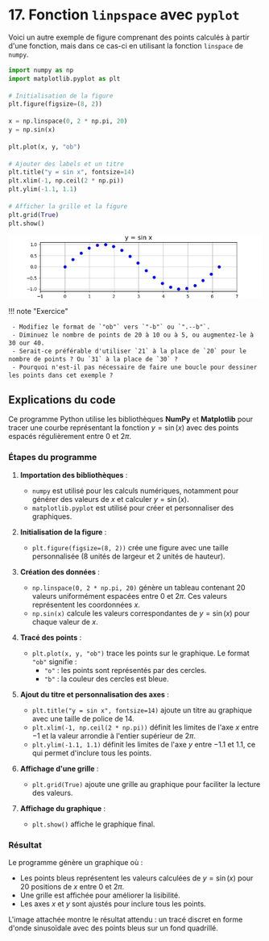 # 17. Fonction `linpspace` avec `pyplot`

Voici un autre exemple de figure comprenant des points calculés à partir d'une fonction, mais dans ce cas-ci en
utilisant la fonction `linspace` de `numpy`.

```python
import numpy as np
import matplotlib.pyplot as plt

# Initialisation de la figure
plt.figure(figsize=(8, 2))

x = np.linspace(0, 2 * np.pi, 20)
y = np.sin(x)

plt.plot(x, y, "ob")

# Ajouter des labels et un titre
plt.title("y = sin x", fontsize=14)
plt.xlim(-1, np.ceil(2 * np.pi))
plt.ylim(-1.1, 1.1)

# Afficher la grille et la figure
plt.grid(True)
plt.show()
```

![linspace_pyplot.png](../../images/linspace_pyplot.png)

!!! note "Exercice"

     - Modifiez le format de `"ob"` vers `"-b"` ou `".--b"`. 
     - Diminuez le nombre de points de 20 à 10 ou à 5, ou augmentez-le à 30 our 40.
     - Serait-ce préférable d'utiliser `21` à la place de `20` pour le nombre de points ? Ou `31` à la place de `30` ?
     - Pourquoi n'est-il pas nécessaire de faire une boucle pour dessiner les points dans cet exemple ?

## Explications du code

Ce programme Python utilise les bibliothèques **NumPy** et **Matplotlib** pour tracer une courbe représentant la
fonction $y = \sin(x)$ avec des points espacés régulièrement entre $0$ et $2\pi$.

### Étapes du programme

1. **Importation des bibliothèques** :
    - `numpy` est utilisé pour les calculs numériques, notamment pour générer des valeurs de $x$ et
      calculer $y = \sin(x)$.
    - `matplotlib.pyplot` est utilisé pour créer et personnaliser des graphiques.

2. **Initialisation de la figure** :
    - `plt.figure(figsize=(8, 2))` crée une figure avec une taille personnalisée (8 unités de largeur et 2 unités de
      hauteur).

3. **Création des données** :
    - `np.linspace(0, 2 * np.pi, 20)` génère un tableau contenant 20 valeurs uniformément espacées entre $0$
      et $2\pi$. Ces valeurs représentent les coordonnées $x$.
    - `np.sin(x)` calcule les valeurs correspondantes de $y = \sin(x)$ pour chaque valeur de $x$.

4. **Tracé des points** :
    - `plt.plot(x, y, "ob")` trace les points sur le graphique. Le format `"ob"` signifie :
        - `"o"` : les points sont représentés par des cercles.
        - `"b"` : la couleur des cercles est bleue.

5. **Ajout du titre et personnalisation des axes** :
    - `plt.title("y = sin x", fontsize=14)` ajoute un titre au graphique avec une taille de police de 14.
    - `plt.xlim(-1, np.ceil(2 * np.pi))` définit les limites de l'axe $x$ entre $-1$ et la valeur arrondie à
      l'entier supérieur de $2\pi$.
    - `plt.ylim(-1.1, 1.1)` définit les limites de l'axe $y$ entre $-1.1$ et $1.1$, ce qui permet d'inclure tous
      les points.

6. **Affichage d'une grille** :
    - `plt.grid(True)` ajoute une grille au graphique pour faciliter la lecture des valeurs.

7. **Affichage du graphique** :
    - `plt.show()` affiche le graphique final.

### Résultat

Le programme génère un graphique où :

- Les points bleus représentent les valeurs calculées de $y = \sin(x)$ pour 20 positions de $x$ entre $0$
  et $2\pi$.
- Une grille est affichée pour améliorer la lisibilité.
- Les axes $x$ et $y$ sont ajustés pour inclure tous les points.

L'image attachée montre le résultat attendu : un tracé discret en forme d'onde sinusoïdale avec des points bleus sur un
fond quadrillé.

